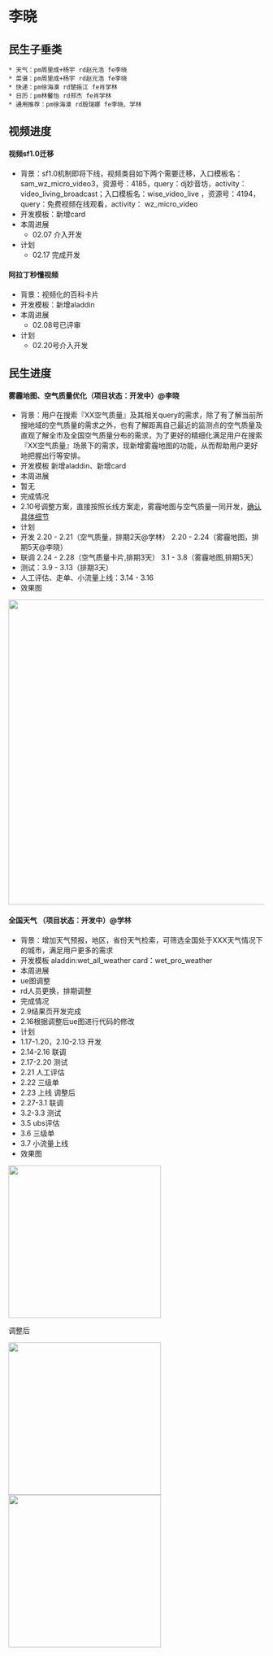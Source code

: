 # 李晓



## 民生子垂类

    * 天气：pm周里成+杨宇 rd赵元浩 fe李晓
    * 菜谱：pm周里成+杨宇 rd赵元浩 fe李晓
    * 快递：pm徐海漠 rd楚振江 fe肖学林
    * 日历：pm林馨怡 rd郑杰 fe肖学林
    * 通用推荐：pm徐海漠 rd殷瑞娜 fe李晓、学林

## 视频进度



 
#### 视频sf1.0迁移
- 背景：sf1.0机制即将下线，视频类目如下两个需要迁移，入口模板名： sam_wz_micro_video3，资源号：4185，query：dj妙音坊，activity：video_living_broadcast；入口模板名：wise_video_live ，资源号：4194，query：免费视频在线观看，activity： wz_micro_video
- 开发模板：新增card
- 本周进展
  - 02.07 介入开发
- 计划  
  - 02.17 完成开发
 
 
#### 阿拉丁秒懂视频
- 背景：视频化的百科卡片
- 开发模板：新增aladdin
- 本周进展
  - 02.08号已评审
- 计划  
  - 02.20号介入开发


## 民生进度

#### 雾霾地图、空气质量优化（项目状态：开发中）@李晓
- 背景：用户在搜索『XX空气质量』及其相关query的需求，除了有了解当前所搜地域的空气质量的需求之外，也有了解距离自己最近的监测点的空气质量及直观了解全市及全国空气质量分布的需求，为了更好的精细化满足用户在搜索『XX空气质量』场景下的需求，现新增雾霾地图的功能，从而帮助用户更好地把握出行等安排。
- 开发模板 新增aladdin、新增card
- 本周进展
 - 暂无
- 完成情况
 - 2.10号调整方案，直接按照长线方案走，雾霾地图与空气质量一同开发，[确认具体细节](http://newicafe.baidu.com/issue/minsheng-1044/show?from=page)
- 计划
 - 开发 2.20 - 2.21（空气质量，排期2天@学林） 2.20 - 2.24（雾霾地图，排期5天@李晓） 
 - 联调 2.24 - 2.28（空气质量卡片,排期3天） 3.1 - 3.8（雾霾地图,排期5天）
 - 测试：3.9 - 3.13（排期3天）
 - 人工评估、走单、小流量上线：3.14 - 3.16
- 效果图

<img src="http://wiki.baidu.com/download/attachments/286892247/%E7%A9%BA%E6%B0%94%E8%B4%A8%E9%87%8F%26%E9%9B%BE%E9%9C%BE%E5%9C%B0%E5%9B%BE.png?api=v2" width="600px"> 
 
#### 全国天气 （项目状态：开发中）@学林
- 背景：增加天气预报，地区，省份天气检索，可筛选全国处于XXX天气情况下的城市，满足用户更多的需求
- 开发模板 aladdin:wet_all_weather card：wet_pro_weather
- 本周进展
 - ue图调整
 - rd人员更换，排期调整
- 完成情况
 - 2.9结果页开发完成
 - 2.16根据调整后ue图进行代码的修改
- 计划 
 - 1.17-1.20，2.10-2.13 开发
 - 2.14-2.16 联调
 - 2.17-2.20 测试
 - 2.21 人工评估
 - 2.22 三级单
 - 2.23 上线
 调整后
 - 2.27-3.1 联调
 - 3.2-3.3 测试 
 - 3.5 ubs评估 
 - 3.6 三级单
 - 3.7 小流量上线
- 效果图

<img src="http://wiki.baidu.com/download/attachments/246189488/image2017-1-19%2016%3A38%3A16.png?api=v2" width="300px">

调整后

<img src="http://wiki.baidu.com/download/attachments/286892247/image2017-2-16%2010%3A31%3A50.png?api=v2" width="300px">

<img src="http://wiki.baidu.com/download/attachments/286892247/image2017-2-16%2010%3A33%3A23.png?api=v2" width="300px">
